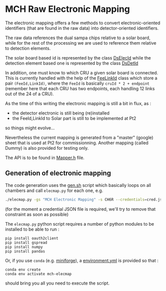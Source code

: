 <!-- doxy
\page refDetectorsMUONMCHRawElecMap Electronic Mapping
/doxy -->

# MCH Raw Electronic Mapping

The electronic mapping offers a few methods to convert electronic-oriented
identifiers (that are found in the raw data) into detector-oriented identifiers.

The raw data references the dual sampa chips relative to a solar board, while
for the rest of the processing we are used to reference them relative to
detection elements.

The solar board based id is represented by the class [DsElecId](include/MCHRawElecMap/DsElecId.h)
while the detection element based one is represented by the class [DsDetId](include/MCHRawElecMap/DsDetId.h)

In addition, one must know to which CRU a given solar board is connected.  This
is currently handled with the help of the
[FeeLinkId](include/MCHRawElecMap/FeeLinkId.h) class which store a pair
`(FeeId,LinkId)`, where the `FeeId` is basically `cruId * 2 + endpoint`
(remember here that each CRU has two endpoints, each handling 12 links out of
the 24 of a CRU).

As the time of this writing the electronic mapping is still a bit in flux, as :

- the detector electronic is still being (re)installed
- the FeeId,LinkId to Solar part is still to be implemented at Pt2

so things might evolve...

Nevertheless the current mapping is generated from a "master" (google) sheet
that is used at Pt2 for commissionning.
Another mapping (called Dummy) is also provided for testing only.

The API is to be found in [Mapper.h](include/MCHRawElecMap/Mapper.h) file.

## Generation of electronic mapping

The code generation uses the [gen.sh](src/gen.sh) script which basically loops
on all chambers and call `elecmap.py` for each one, e.g.

```bash
./elecmap.py -gs "MCH Electronic Mapping" -s CH6R --credentials=cred.json -c CH6R
```

(for the moment a credential JSON file is required, we'll try to remove that
constraint as soon as possible)

The `elecmap.py` python script requires a number of python modules to be
installed to be able to run :

```shell
pip install oauth2client
pip install gspread
pip install numpy
pip install pandas
```

Or, if you use `conda` (e.g.
 [miniforge](https://github.com/conda-forge/miniforge)),
a [environment.yml](src/environment.yml) is provided so that :

```shell
conda env create
conda env activate mch-elecmap
```

should bring you all you need to execute the script.

